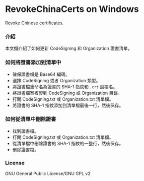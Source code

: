 ﻿RevokeChinaCerts on Windows
==============
Revoke Chinese certificates.

### 介紹
本文檔介紹了如何更新 CodeSigning 和 Organization 證書清單。

### 如何將證書添加到清單中
* 確保證書檔是 Base64 編碼。
* 選擇 CodeSigning 或者 Organization 類型。
* 將證書檔重命名為證書的 SHA-1 指紋和 `.crt` 副檔名。
* 將證書檔案複製到 CodeSigning 或 Organization 目錄。
* 打開 CodeSigning.txt 或 Organization.txt 清單檔。
* 將證書的 SHA-1 指紋添加到清單檔最後一行，然後保存。

### 如何從清單中刪除證書
* 找到證書檔。
* 打開 CodeSigning.txt 或 Organization.txt 清單檔。
* 從清單檔中刪除證書的 SHA-1 指紋的一整行，然後保存。
* 刪除證書檔。

### License
GNU General Public License/GNU GPL v2
